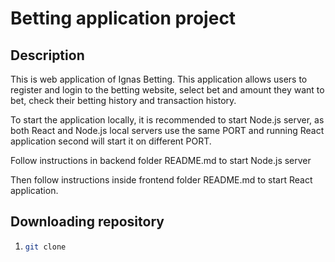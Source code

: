 # Betting application project

## Description

This is web application of Ignas Betting. This application allows users to register and login to the betting website, select bet and amount they want to bet, check their betting history and transaction history.

To start the application locally, it is recommended to start Node.js server, as both React and Node.js local servers use the same PORT and running React application second will start it on different PORT.

Follow instructions in backend folder README.md to start Node.js server

Then follow instructions inside frontend folder README.md to start React application.

## Downloading repository

1.  ```bash
    git clone
    ```
